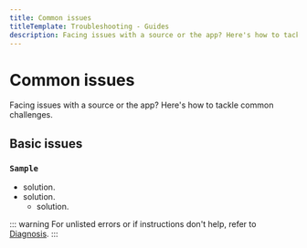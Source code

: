 ```yaml
---
title: Common issues
titleTemplate: Troubleshooting - Guides
description: Facing issues with a source or the app? Here's how to tackle common challenges.
---
```


# Common issues

Facing issues with a source or the app?
Here's how to tackle common challenges.

## Basic issues

### `Sample`
* solution.
* solution.
  * solution.

::: warning
For unlisted errors or if instructions don't help, refer to [Diagnosis](/docs/guides/troubleshooting/diagnosis).
:::

